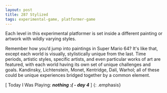 ```yaml
---
layout: post
title: 287 Stylized
tags: experimental-game, platformer-game
---
```

Each level in this experimental platformer is set inside a different painting or artwork with wildly varying styles.

Remember how you’d jump into paintings in Super Mario 64? It's like that, except each world is visually, stylistically unique from the last.  Time periods, artistic styles, specific artists, and even particular works of art are featured, with each world having its own set of unique challenges and goals.  Kandinsky, Lichtenstein, Monet, Kentridge, Dalí, Warhol; all of these could be unique experiences bridged together by a common element.

[ Today I Was Playing: ***nothing :( - day 4*** ]
{: .emphasis}

